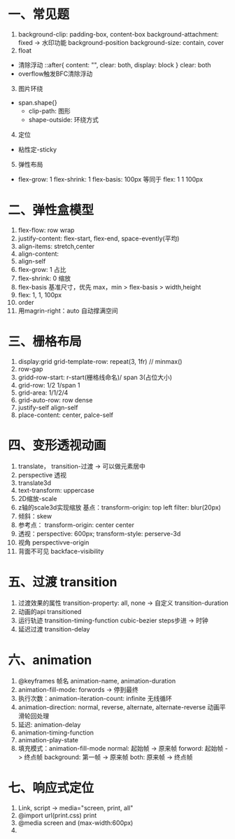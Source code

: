# 一、常见题
1. background-clip: padding-box, content-box
   background-attachment: fixed -> 水印功能
   background-position
   background-size: contain, cover
2. float
  + 清除浮动
  ::after{
      content: "",
      clear: both,
      display: block
  }
   clear: both
  + overflow触发BFC清除浮动
3. 图片环绕
  + span.shape{}
    - clip-path: 图形
    - shape-outside: 环绕方式
4. 定位
  + 粘性定-sticky
5. 弹性布局
  + flex-grow: 1
    flex-shrink: 1
    flex-basis: 100px
    等同于 flex: 1 1 100px

# 二、弹性盒模型
1. flex-flow: row wrap
2. justify-content: flex-start, flex-end, space-evently(平均)
3. align-items: stretch,center
4. align-content: 
5. align-self
6. flex-grow: 1 占比
7. flex-shrink: 0  缩放
8. flex-basis  基准尺寸，优先
   max，min > flex-basis > width,height
9. flex: 1, 1, 100px
10. order
11. 用magrin-right：auto 自动撑满空间

# 三、栅格布局
1. display:grid
   grid-template-row: repeat(3, 1fr)  // minmax()
2. row-gap
3. gridd-row-start: r-start(栅格线命名)/ span 3(占位大小)
4. grid-row: 1/2   1/span 1
5. grid-area: 1/1/2/4
6. grid-auto-row: row dense
7. justify-self  align-self
8. place-content: center, palce-self


# 四、变形透视动画
1. translate， transition-过渡 -> 可以做元素居中
2. perspective 透视
3. translate3d
4. text-transform: uppercase
5. 2D缩放-scale
6. z轴的scale3d实现缩放
   基点：transform-origin: top left
   filter: blur(20px)
7. 倾斜：skew
8. 参考点： transform-origin: center center
9. 透视：perspective: 600px;
   transform-style: perserve-3d
10. 视角
   perspectivve-origin
11. 背面不可见
   backface-visibility

# 五、过渡 transition
1. 过渡效果的属性
   transition-property: all, none -> 自定义
   transition-duration
2. 动画的api
   transitioned
3. 运行轨迹
   transition-timing-function
   cubic-bezier
   steps步进 -> 时钟
4. 延迟过渡
   transition-delay


# 六、animation
1. @keyframes 帧名
   animation-name, animation-duration
2. animation-fill-mode: forwords  -> 停到最终
3. 执行次数：animation-iteration-count: infinite  无线循环
4. animation-direction: normal, reverse, alternate, alternate-reverse
   动画平滑轮回处理
5. 延迟: animation-delay
6. animation-timing-function
7. animation-play-state
8. 填充模式：animation-fill-mode
   normal: 起始帧 -> 原来帧
   forword: 起始帧 -> 终点帧
   background: 第一帧 -> 原来帧
   both: 原来帧 -> 终点帧

# 七、响应式定位
1. Link, script -> media="screen, print, all"
2. @import url(print.css) print
3. @media screen and (max-width:600px)
4. <style media="screen and (min-width:700px)">  或者 ',' 非'NOT'
5. only -> 只针对支持的浏览器
6. :root -> html -> rem

